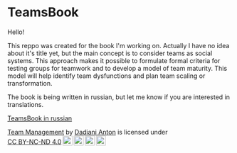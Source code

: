 # TeamsBook

Hello!

This reppo was created for the book I'm working on. Actually I have no idea about it's title yet, but the main concept is to consider teams as social systems. This approach makes it possible to formulate formal criteria for testing groups for teamwork and to develop a model of team maturity. This model will help identify team dysfunctions and plan team scaling or transformation.

The book is being written in russian, but let me know if you are interested in translations.

[TeamsBook in russian](book_ru/README.md)

<p xmlns:cc="http://creativecommons.org/ns#" xmlns:dct="http://purl.org/dc/terms/"><a property="dct:title" rel="cc:attributionURL" href="https://dadianianton.github.io/TeamsBook/">Team Management</a> by <a rel="cc:attributionURL dct:creator" property="cc:attributionName" href="https://github.com/DadianiAnton">Dadiani Anton</a> is licensed under <a href="https://creativecommons.org/licenses/by-nc-nd/4.0/?ref=chooser-v1" target="_blank" rel="license noopener noreferrer" style="display:inline-block;">CC BY-NC-ND 4.0<img style="height:22px!important;margin-left:3px;vertical-align:text-bottom;" src="https://mirrors.creativecommons.org/presskit/icons/cc.svg?ref=chooser-v1" alt=""><img style="height:22px!important;margin-left:3px;vertical-align:text-bottom;" src="https://mirrors.creativecommons.org/presskit/icons/by.svg?ref=chooser-v1" alt=""><img style="height:22px!important;margin-left:3px;vertical-align:text-bottom;" src="https://mirrors.creativecommons.org/presskit/icons/nc.svg?ref=chooser-v1" alt=""><img style="height:22px!important;margin-left:3px;vertical-align:text-bottom;" src="https://mirrors.creativecommons.org/presskit/icons/nd.svg?ref=chooser-v1" alt=""></a></p>
